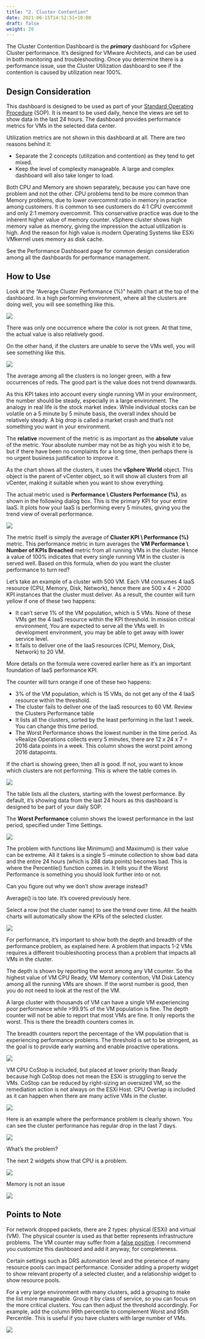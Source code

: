 ```yaml
---
title: "2. Cluster Contention"
date: 2021-06-15T14:52:51+10:00
draft: false
weight: 20
---
```


The Cluster Contention Dashboard is the ***primary*** dashboard for vSphere Cluster performance. It’s designed for VMware Architects, and can be used in both monitoring and troubleshooting. Once you determine there is a performance issue, use the Cluster Utilization dashboard to see if the contention is caused by utilization near 100%. 

## Design Consideration

This dashboard is designed to be used as part of your [Standard Operating Procedure](https://en.wikipedia.org/wiki/Standard_operating_procedure) (SOP). It is meant to be used daily, hence the views are set to show data in the last 24 hours. The dashboard provides performance metrics for VMs in the selected data center. 

Utilization metrics are not shown in this dashboard at all. There are two reasons behind it:
- Separate the 2 concepts (utilization and contention) as they tend to get mixed.
- Keep the level of complexity manageable. A large and complex dashboard will also take longer to load. 

Both CPU and Memory are shown separately, because you can have one problem and not the other. CPU problems tend to be more common than Memory problems, due to lower overcommit ratio in memory in practice among customers. It is common to see customers do 4:1 CPU overcommit and only 2:1 memory overcommit. This conservative practice was due to the inherent higher value of memory counter. vSphere cluster shows high memory value as memory, giving the impression the actual utilization is high. And the reason for high value is modern Operating Systems like ESXi VMkernel uses memory as disk cache.

See the Performance Dashboard page for common design consideration among all the dashboards for performance management. 

## How to Use

Look at the “Average Cluster Performance (%)” health chart at the top of the dashboard. In a high performing environment, where all the clusters are doing well, you will see something like this. 

![](3.2.2-fig-1.png)

There was only one occurrence where the color is not green. At that time, the actual value is also relatively good.

On the other hand, if the clusters are unable to serve the VMs well, you will see something like this.

![](3.2.2-fig-2.png)

The average among all the clusters is no longer green, with a few occurrences of reds. The good part is the value does not trend downwards. 

As this KPI takes into account every single running VM in your environment, the number should be steady, especially in a large environment. The analogy in real life is the stock market index. While individual stocks can be volatile on a 5 minute by 5 minute basis, the overall index should be relatively steady. A big drop is called a market crash and that’s not something you want in your environment.

The **relative** movement of the metric is as important as the **absolute** value of the metric. Your absolute number may not be as high you wish it to be, but if there have been no complaints for a long time, then perhaps there is no urgent business justification to improve it.

As the chart shows all the clusters, it uses the **vSphere World** object. This object is the parent of vCenter object, so it will show all clusters from all vCenter, making it suitable when you want to show everything. 

The actual metric used is **Performance \ Clusters Performance (%)**, as shown in the following dialog box. This is the primary KPI for your entire IaaS. It plots how your IaaS is performing every 5 minutes, giving you the trend view of overall performance.

![](3.2.2-fig-3.png)

The metric itself is simply the average of **Cluster KPI \ Performance (%)** metric. This performance metric in turn averages the **VM Performance \ Number of KPIs Breached** metric from all running VMs in the cluster. Hence a value of 100% indicates that every single running VM in the cluster is served well. Based on this formula, when do you want the cluster performance to turn red?

Let’s take an example of a cluster with 500 VM. Each VM consumes 4 IaaS resource (CPU, Memory, Disk, Network), hence there are 500 x 4 = 2000 KPI instances that the cluster must deliver. As a result, the counter will turn yellow if one of these two happens:
- It can’t serve 1% of the VM population, which is 5 VMs. None of these VMs get the 4 IaaS resource within the KPI threshold. In mission critical environment, You are expected to serve all the VMs well. In development environment, you may be able to get away with lower service level. 
- It fails to deliver one of the IaaS resources (CPU, Memory, Disk, Network) to 20 VM. 

More details on the formula were covered earlier here as it’s an important foundation of IaaS performance KPI.

The counter will turn orange if one of these two happens:
- 3% of the VM population, which is 15 VMs, do not get any of the 4 IaaS resource within the threshold. 
- The cluster fails to deliver one of the IaaS resources to 60 VM.
Review the Clusters Performance table
- It lists all the clusters, sorted by the least performing in the last 1 week. You can change this time period.
- The Worst Performance shows the lowest number in the time period. As vRealize Operations collects every 5 minutes, there are 12 x 24 x 7 = 2016 data points in a week. This column shows the worst point among 2016 datapoints.

If the chart is showing green, then all is good. If not, you want to know which clusters are not performing. This is where the table comes in.

![](3.2.2-fig-4.png)

The table lists all the clusters, starting with the lowest performance. By default, it’s showing data from the last 24 hours as this dashboard is designed to be part of your daily SOP.

The **Worst Performance** column shows the lowest performance in the last period, specified under Time Settings.

![](3.2.2-fig-5.png)

The problem with functions like Minimum() and Maximum() is their value can be extreme. All it takes is a single 5 –minute collection to show bad data and the entire 24 hours (which is 288 data points) becomes bad. This is where the Percentile() function comes in. It tells you if the Worst Performance is something you should look further into or not. 

Can you figure out why we don’t show average instead?

Average() is too late. It’s covered previously here. 

Select a row (not the cluster name) to see the trend over time. All the health charts will automatically show the KPIs of the selected cluster. 

![](3.2.2-fig-6.png)

For performance, it’s important to show both the depth and breadth of the performance problem, as explained here. A problem that impacts 1-2 VMs requires a different troubleshooting process than a problem that impacts all VMs in the cluster. 

The depth is shown by reporting the worst among any VM counter. So the highest value of VM CPU Ready, VM Memory contention, VM Disk Latency among all the running VMs are shown. If the worst number is good, then you do not need to look at the rest of the VM.

A large cluster with thousands of VM can have a single VM experiencing poor performance while >99.9% of the VM population is fine. The depth counter will not be able to report that most VMs are fine. It only reports the worst. This is there the breadth counters comes in. 

The breadth counters report the percentage of the VM population that is experiencing performance problems. The threshold is set to be stringent, as the goal is to provide early warning and enable proactive operations. 

![](3.2.2-fig-7.png)

VM CPU CoStop is included, but placed at lower priority than Ready because high CoStop does not mean the ESXi is struggling to serve the VMs. CoStop can be reduced by right-sizing an oversized VM, so the remediation action is not always on the ESXi Host. CPU Overlap is included as it can happen when there are many active VMs in the cluster.

![](3.2.2-fig-8.png)

Here is an example where the performance problem is clearly shown. You can see the cluster performance has regular drop in the last 7 days.

![](3.2.2-fig-9.png)

What’s the problem?

The next 2 widgets show that CPU is a problem.

![](3.2.2-fig-10.png)

Memory is not an issue

![](3.2.2-fig-11.png)

## Points to Note

For network dropped packets, there are 2 types: physical (ESXi) and virtual (VM). The physical counter is used as that better represents infrastructure problems. The VM counter may suffer from a [false positive](https://en.wikipedia.org/wiki/False_positives_and_false_negatives). I recommend you customize this dashboard and add it anyway, for completeness.

Certain settings such as DRS automation level and the presence of many resource pools can impact performance. Consider adding a property widget to show relevant property of a selected cluster, and a relationship widget to show resource pools.

For a very large environment with many clusters, add a grouping to make the list more manageable. Group it by class of service, so you can focus on the more critical clusters. You can then adjust the threshold accordingly. For example, add the column 99th percentile to complement Worst and 95th Percentile. This is useful if you have clusters with large number of VMs.

![](3.2.2-fig-12.png)